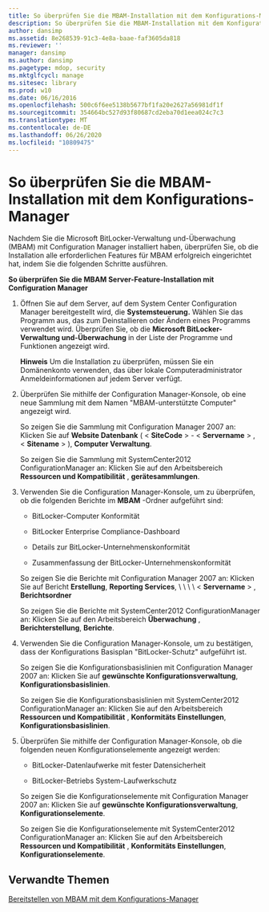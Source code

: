 ```yaml
---
title: So überprüfen Sie die MBAM-Installation mit dem Konfigurations-Manager
description: So überprüfen Sie die MBAM-Installation mit dem Konfigurations-Manager
author: dansimp
ms.assetid: 8e268539-91c3-4e8a-baae-faf3605da818
ms.reviewer: ''
manager: dansimp
ms.author: dansimp
ms.pagetype: mdop, security
ms.mktglfcycl: manage
ms.sitesec: library
ms.prod: w10
ms.date: 06/16/2016
ms.openlocfilehash: 500c6f6ee5138b5677bf1fa20e2627a56981df1f
ms.sourcegitcommit: 354664bc527d93f80687cd2eba70d1eea024c7c3
ms.translationtype: MT
ms.contentlocale: de-DE
ms.lasthandoff: 06/26/2020
ms.locfileid: "10809475"
---
```

# So überprüfen Sie die MBAM-Installation mit dem Konfigurations-Manager


Nachdem Sie die Microsoft BitLocker-Verwaltung und-Überwachung (MBAM) mit Configuration Manager installiert haben, überprüfen Sie, ob die Installation alle erforderlichen Features für MBAM erfolgreich eingerichtet hat, indem Sie die folgenden Schritte ausführen.

**So überprüfen Sie die MBAM Server-Feature-Installation mit Configuration Manager**

1.  Öffnen Sie auf dem Server, auf dem System Center Configuration Manager bereitgestellt wird, die **Systemsteuerung.** Wählen Sie das Programm aus, das zum Deinstallieren oder Ändern eines Programms verwendet wird. Überprüfen Sie, ob die **Microsoft BitLocker-Verwaltung und-Überwachung** in der Liste der Programme und Funktionen angezeigt wird.

    **Hinweis**  Um die Installation zu überprüfen, müssen Sie ein Domänenkonto verwenden, das über lokale Computeradministrator Anmeldeinformationen auf jedem Server verfügt.

     

2.  Überprüfen Sie mithilfe der Configuration Manager-Konsole, ob eine neue Sammlung mit dem Namen "MBAM-unterstützte Computer" angezeigt wird.

    So zeigen Sie die Sammlung mit Configuration Manager 2007 an: Klicken Sie auf **Website Datenbank** ( &lt; **SiteCode** &gt;  -  &lt; **Servername** &gt; , &lt; **Sitename** &gt; ), **Computer Verwaltung**.

    So zeigen Sie die Sammlung mit SystemCenter2012 ConfigurationManager an: Klicken Sie auf den Arbeitsbereich **Ressourcen und Kompatibilität** , **gerätesammlungen**.

3.  Verwenden Sie die Configuration Manager-Konsole, um zu überprüfen, ob die folgenden Berichte im **MBAM** -Ordner aufgeführt sind:

    -   BitLocker-Computer Konformität

    -   BitLocker Enterprise Compliance-Dashboard

    -   Details zur BitLocker-Unternehmenskonformität

    -   Zusammenfassung der BitLocker-Unternehmenskonformität

    So zeigen Sie die Berichte mit Configuration Manager 2007 an: Klicken Sie auf Bericht **Erstellung**, **Reporting Services**, \ \ \ \ &lt; **Servername** &gt; , **Berichtsordner**

    So zeigen Sie die Berichte mit SystemCenter2012 ConfigurationManager an: Klicken Sie auf den Arbeitsbereich **Überwachung** , **Berichterstellung**, **Berichte**.

4.  Verwenden Sie die Configuration Manager-Konsole, um zu bestätigen, dass der Konfigurations Basisplan "BitLocker-Schutz" aufgeführt ist.

    So zeigen Sie die Konfigurationsbasislinien mit Configuration Manager 2007 an: Klicken Sie auf **gewünschte Konfigurationsverwaltung**, **Konfigurationsbasislinien**.

    So zeigen Sie die Konfigurationsbasislinien mit SystemCenter2012 ConfigurationManager an: Klicken Sie auf den Arbeitsbereich **Ressourcen und Kompatibilität** , **Konformitäts Einstellungen**, **Konfigurationsbasislinien**.

5.  Überprüfen Sie mithilfe der Configuration Manager-Konsole, ob die folgenden neuen Konfigurationselemente angezeigt werden:

    -   BitLocker-Datenlaufwerke mit fester Datensicherheit

    -   BitLocker-Betriebs System-Laufwerkschutz

    So zeigen Sie die Konfigurationselemente mit Configuration Manager 2007 an: Klicken Sie auf **gewünschte Konfigurationsverwaltung**, **Konfigurationselemente**.

    So zeigen Sie die Konfigurationselemente mit SystemCenter2012 ConfigurationManager an: Klicken Sie auf den Arbeitsbereich **Ressourcen und Kompatibilität** , **Konformitäts Einstellungen**, **Konfigurationselemente**.

## Verwandte Themen


[Bereitstellen von MBAM mit dem Konfigurations-Manager](deploying-mbam-with-configuration-manager-mbam2.md)

 

 





